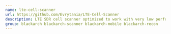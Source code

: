 ```yaml
---
name: lte-cell-scanner
url: https://github.com/Evrytania/LTE-Cell-Scanner
description: LTE SDR cell scanner optimized to work with very low performance RF front ends (8bit A/D, 20dB noise figure).
group: blackarch blackarch-scanner blackarch-mobile blackarch-recon
---
```

